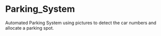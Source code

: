 # Parking_System
Automated Parking System using pictures to detect the car numbers and allocate a parking spot. 
